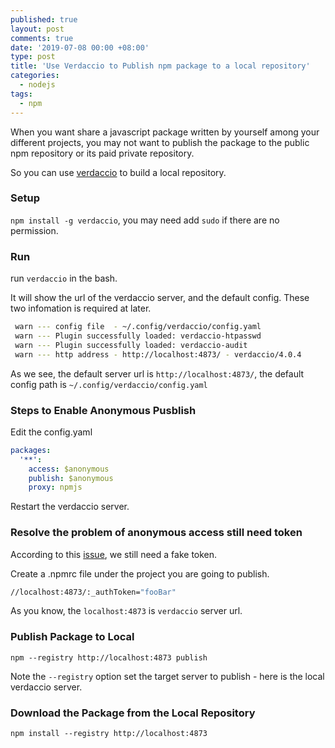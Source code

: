 ```yaml
---
published: true
layout: post
comments: true
date: '2019-07-08 00:00 +08:00'
type: post
title: 'Use Verdaccio to Publish npm package to a local repository'
categories:
  - nodejs
tags:
  - npm
---
```


When you want share a javascript package written by yourself among your different projects, you may not want to publish the package to the public npm repository or its paid private repository.

So you can use [verdaccio](https://verdaccio.org/en) to build a local repository.

### Setup

`npm install -g verdaccio`, you may need add `sudo` if there are no permission.

### Run

run `verdaccio` in the bash.

It will show the url of the verdaccio server, and the default config. These two infomation is required at later.

```bash
 warn --- config file  - ~/.config/verdaccio/config.yaml
 warn --- Plugin successfully loaded: verdaccio-htpasswd
 warn --- Plugin successfully loaded: verdaccio-audit
 warn --- http address - http://localhost:4873/ - verdaccio/4.0.4
```

As we see, the default server url is `http://localhost:4873/`, the default config path is `~/.config/verdaccio/config.yaml`

### Steps to Enable Anonymous Pusblish

Edit the config.yaml

```yaml
packages:
  '**':
    access: $anonymous
    publish: $anonymous
    proxy: npmjs
```

Restart the verdaccio server.

### Resolve the problem of anonymous access still need token

According to this [issue](https://github.com/verdaccio/verdaccio/issues/212#issuecomment-308578500), we still need a fake token.

Create a .npmrc file under the project you are going to publish.

```bash
//localhost:4873/:_authToken="fooBar"
```

As you know, the `localhost:4873` is `verdaccio` server url.

### Publish Package to Local

`npm --registry http://localhost:4873 publish`

Note the `--registry` option set the target server to publish - here is the local verdaccio server.

### Download the Package from the Local Repository

`npm install --registry http://localhost:4873`

